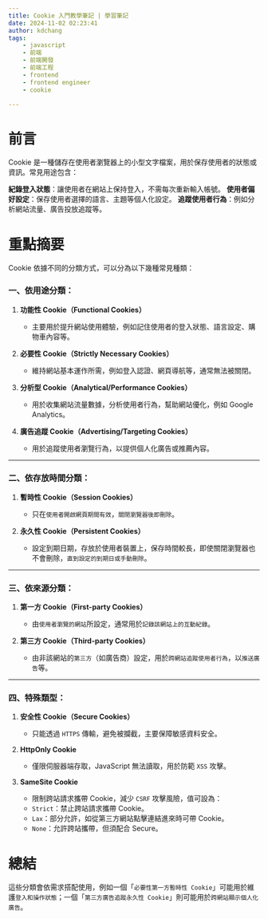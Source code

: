 ```yaml
---
title: Cookie 入門教學筆記 | 學習筆記
date: 2024-11-02 02:23:41
author: kdchang
tags: 
    - javascript
    - 前端
    - 前端開發
    - 前端工程
    - frontend
    - frontend engineer
    - cookie

---
```


# 前言
Cookie 是一種儲存在使用者瀏覽器上的小型文字檔案，用於保存使用者的狀態或資訊。常見用途包含：

**紀錄登入狀態**：讓使用者在網站上保持登入，不需每次重新輸入帳號。
**使用者偏好設定**：保存使用者選擇的語言、主題等個人化設定。
**追蹤使用者行為**：例如分析網站流量、廣告投放追蹤等。

# 重點摘要
Cookie 依據不同的分類方式，可以分為以下幾種常見種類：

### 一、依用途分類：
1. **功能性 Cookie（Functional Cookies）**  
   - 主要用於提升網站使用體驗，例如記住使用者的登入狀態、語言設定、購物車內容等。
  
2. **必要性 Cookie（Strictly Necessary Cookies）**  
   - 維持網站基本運作所需，例如登入認證、網頁導航等，通常無法被關閉。

3. **分析型 Cookie（Analytical/Performance Cookies）**  
   - 用於收集網站流量數據，分析使用者行為，幫助網站優化，例如 Google Analytics。

4. **廣告追蹤 Cookie（Advertising/Targeting Cookies）**  
   - 用於追蹤使用者瀏覽行為，以提供個人化廣告或推薦內容。

---

### 二、依存放時間分類：
1. **暫時性 Cookie（Session Cookies）**  
   - 只在`使用者開啟網頁期間有效`，`關閉瀏覽器後即刪除`。

2. **永久性 Cookie（Persistent Cookies）**  
   - 設定到期日期，存放於使用者裝置上，保存時間較長，即使關閉瀏覽器也不會刪除，`直到設定的到期日或手動刪除`。

---

### 三、依來源分類：
1. **第一方 Cookie（First-party Cookies）**  
   - 由`使用者瀏覽的網站`所設定，通常用於`記錄該網站上的互動紀錄`。

2. **第三方 Cookie（Third-party Cookies）**  
   - 由非該網站的`第三方`（如廣告商）設定，用於`跨網站追蹤使用者行為`，以`推送廣告`等。

---

### 四、特殊類型：
1. **安全性 Cookie（Secure Cookies）**  
   - 只能透過 `HTTPS` 傳輸，避免被攔截，主要保障敏感資料安全。

2. **HttpOnly Cookie**  
   - 僅限伺服器端存取，JavaScript 無法讀取，用於防範 `XSS` 攻擊。

3. **SameSite Cookie**  
   - 限制跨站請求攜帶 Cookie，減少 `CSRF` 攻擊風險，值可設為：
   - `Strict`：禁止跨站請求攜帶 Cookie。
   - `Lax`：部分允許，如從第三方網站點擊連結進來時可帶 Cookie。
   - `None`：允許跨站攜帶，但須配合 Secure。

# 總結
這些分類會依需求搭配使用，例如一個「`必要性第一方暫時性 Cookie`」可能用於維護`登入和操作狀態`；一個「`第三方廣告追蹤永久性 Cookie`」則可能用於`跨網站顯示個人化廣告`。